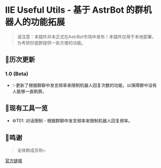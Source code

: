 # IIE Useful Utils - 基于 AstrBot 的群机器人的功能拓展

> 请注意：本插件并未正式在AstrBot市场中发布！本插件仅用于本地部署，为考研抄底群提供一些方便的功能。

## 💬历次更新

### 1.0 (Beta)
*   ✨更新了根据群聊中发言频率来限制机器人回复次数的功能，以保障群中没有人能够一直刷屏。


## 🧩现有工具一览

*   ⚙️T01: 对话限制 - 根据群聊中发言频率来限制机器人回复频率。

## 🌟鸣谢

> 全体群成员哟~
<!-- <a >
  <img src="http://ys-l.ysepan.com/wap/nextstationmnp/eM4ozwtDQL9JgbEQbL/M8IBHd635CkTiFt67al0PT8JVip6PO/iie_bot_avatar.jpg"/>
</a> -->

[官方链接](https://astrbot.app)
